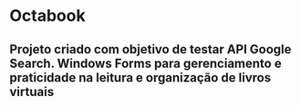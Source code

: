 # Octabook

## Projeto criado com objetivo de testar API Google Search. Windows Forms para gerenciamento e praticidade na leitura e organização de livros virtuais

